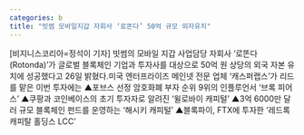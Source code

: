 ```yaml
---
categories: b
title: "빗썸 모바일지갑 자회사 ‘로똔다’ 50억 규모 외자유치"
---
```

[비지니스코리아=정석이 기자] 빗썸의 모바일 지갑 사업담당 자회사 ‘로똔다(Rotonda)’가 글로벌 블록체인 기업과 투자사를 대상으로 50억 원 상당의 외국 자본 유치에 성공했다고 26일 밝혔다.미국 엔터프라이즈 메인넷 전문 업체 ‘캐스퍼랩스’가 리드를 맡은 이번 투자에는 ▲포브스 선정 암호화폐 부자 순위 9위의 인플루언서 ‘브록 피어스’ ▲쿠팡과 코인베이스의 초기 투자자로 알려진 ‘윌로바이 캐피털’ ▲3억 6000만 달러 규모 블록체인 펀드를 운영하는 ‘해시키 캐피털’ ▲블록파이, FTX에 투자한 ‘레드록 캐피탈 홀딩스 LCC’